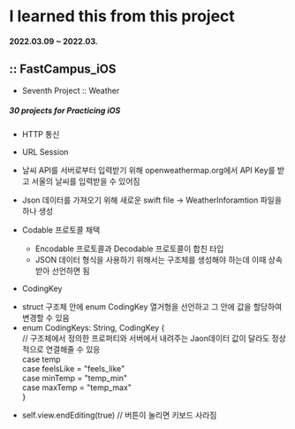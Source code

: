 # I learned this from this project
#### 2022.03.09 ~ 2022.03.

## :: FastCampus_iOS

- Seventh Project :: Weather

##### 30 projects for Practicing iOS


* HTTP 통신
* URL Session

* 날씨 API를 서버로부터 입력받기 위해 openweathermap.org에서 API Key를 받고 서울의 날씨를 입력받을 수 있어짐

* Json 데이터를 가져오기 위해 새로운 swift file -> WeatherInforamtion 파일을 하나 생성
* Codable 프로토콜 채택
    - Encodable 프로토콜과 Decodable 프로토콜이 합친 타입
    - JSON 데이터 형식을 사용하기 위해서는 구조체를 생성해야 하는데 이때 상속받아 선언하면 됨
* CodingKey
 - struct 구조체 안에 enum CodingKey 열거형을 선언하고 그 안에 값을 할당하여 변경할 수 있음
 - enum CodingKeys: String, CodingKey {  
        // 구조체에서 정의한 프로퍼티와 서버에서 내려주는 Jaon데이터 값이 달라도 정상적으로 연결해줄 수 있응  
        case temp  
        case feelsLike = "feels_like"  
        case minTemp = "temp_min"  
        case maxTemp = "temp_max"  
    }  
* self.view.endEditing(true) // 버튼이 눌리면 키보드 사라짐
